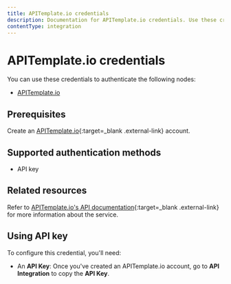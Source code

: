 ```yaml
---
title: APITemplate.io credentials
description: Documentation for APITemplate.io credentials. Use these credentials to authenticate APITemplate.io in n8n, a workflow automation platform.
contentType: integration
---
```


# APITemplate.io credentials

You can use these credentials to authenticate the following nodes:

- [APITemplate.io](/integrations/builtin/app-nodes/n8n-nodes-base.apitemplateio/)

## Prerequisites

Create an [APITemplate.io](https://apitemplate.io/){:target=_blank .external-link} account.

## Supported authentication methods

- API key

## Related resources

Refer to [APITemplate.io's API documentation](https://apitemplate.io/apiv2/){:target=_blank .external-link} for more information about the service.

## Using API key

To configure this credential, you'll need:

- An **API Key**: Once you've created an APITemplate.io account, go to **API Integration** to copy the **API Key**.

